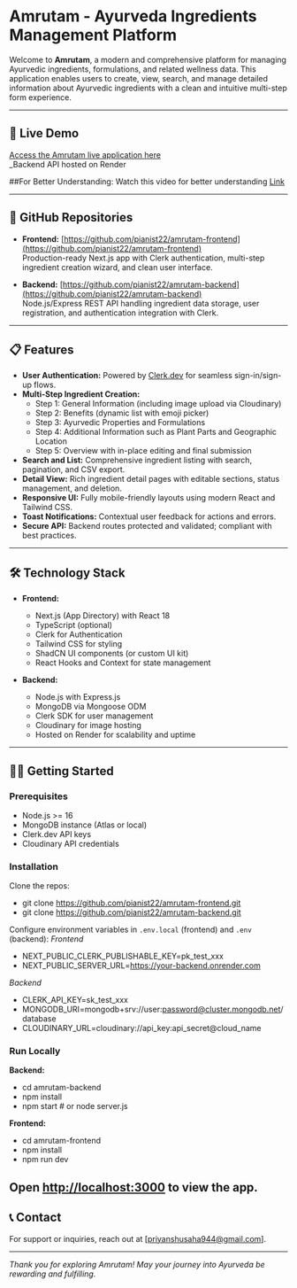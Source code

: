 # Amrutam - Ayurveda Ingredients Management Platform

Welcome to **Amrutam**, a modern and comprehensive platform for managing Ayurvedic ingredients, formulations, and related wellness data. This application enables users to create, view, search, and manage detailed information about Ayurvedic ingredients with a clean and intuitive multi-step form experience.

---

## 🚀 Live Demo
[Access the Amrutam live application here](https://amrutam-frontend-one.vercel.app/)  
_Backend API hosted on Render

##For Better Understanding:
Watch this video for better understanding [Link](https://youtu.be/6hmdMLaLEag?si=TuACldNORyb51qEA)

---

## 🔗 GitHub Repositories

- **Frontend:** [https://github.com/pianist22/amrutam-frontend](https://github.com/pianist22/amrutam-frontend)  
  Production-ready Next.js app with Clerk authentication, multi-step ingredient creation wizard, and clean user interface.

- **Backend:** [https://github.com/pianist22/amrutam-backend](https://github.com/pianist22/amrutam-backend)  
  Node.js/Express REST API handling ingredient data storage, user registration, and authentication integration with Clerk.

---

## 📋 Features

- **User Authentication:** Powered by [Clerk.dev](https://clerk.dev/) for seamless sign-in/sign-up flows.
- **Multi-Step Ingredient Creation:**  
  - Step 1: General Information (including image upload via Cloudinary)  
  - Step 2: Benefits (dynamic list with emoji picker)  
  - Step 3: Ayurvedic Properties and Formulations  
  - Step 4: Additional Information such as Plant Parts and Geographic Location  
  - Step 5: Overview with in-place editing and final submission
- **Search and List:** Comprehensive ingredient listing with search, pagination, and CSV export.
- **Detail View:** Rich ingredient detail pages with editable sections, status management, and deletion.
- **Responsive UI:** Fully mobile-friendly layouts using modern React and Tailwind CSS.
- **Toast Notifications:** Contextual user feedback for actions and errors.
- **Secure API:** Backend routes protected and validated; compliant with best practices.

---

## 🛠️ Technology Stack

- **Frontend:**  
  - Next.js (App Directory) with React 18  
  - TypeScript (optional)  
  - Clerk for Authentication  
  - Tailwind CSS for styling  
  - ShadCN UI components (or custom UI kit)  
  - React Hooks and Context for state management  

- **Backend:**  
  - Node.js with Express.js  
  - MongoDB via Mongoose ODM  
  - Clerk SDK for user management  
  - Cloudinary for image hosting  
  - Hosted on Render for scalability and uptime  

---

## 🧑‍💻 Getting Started

### Prerequisites

- Node.js >= 16  
- MongoDB instance (Atlas or local)  
- Clerk.dev API keys  
- Cloudinary API credentials  

### Installation

Clone the repos:

- git clone https://github.com/pianist22/amrutam-frontend.git
- git clone https://github.com/pianist22/amrutam-backend.git

Configure environment variables in `.env.local` (frontend) and `.env` (backend):
*Frontend*
- NEXT_PUBLIC_CLERK_PUBLISHABLE_KEY=pk_test_xxx
- NEXT_PUBLIC_SERVER_URL=https://your-backend.onrender.com

*Backend*
- CLERK_API_KEY=sk_test_xxx
- MONGODB_URI=mongodb+srv://user:password@cluster.mongodb.net/database
- CLOUDINARY_URL=cloudinary://api_key:api_secret@cloud_name

### Run Locally

**Backend:**
- cd amrutam-backend
- npm install
- npm start # or node server.js

**Frontend:**
- cd amrutam-frontend
- npm install
- npm run dev

Open [http://localhost:3000](http://localhost:3000) to view the app.
---

## 📞 Contact

For support or inquiries, reach out at [priyanshusaha944@gmail.com].

---
*Thank you for exploring Amrutam! May your journey into Ayurveda be rewarding and fulfilling.*  
